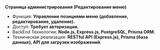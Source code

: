 **Страница администрирования (Редактирование меню)**
- Функция: **Управление позициями меню (добавление, редактирование, удаление).**
- Доступ: **Требует авторизации.**
- BackEnd Технологии: **Node.js, Express.js, PostgreSQL, Prisma ORM.**
- Техническая реализация: **RESTful API (Express.js), Prisma (база данных), API для загрузки изображений.**


